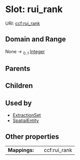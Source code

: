 
# Slot: rui_rank




URI: [ccf:rui_rank](http://purl.org/ccf/rui_rank)


## Domain and Range

None &#8594;  <sub>0..1</sub> [Integer](types/Integer.md)

## Parents


## Children


## Used by

 * [ExtractionSet](ExtractionSet.md)
 * [SpatialEntity](SpatialEntity.md)

## Other properties

|  |  |  |
| --- | --- | --- |
| **Mappings:** | | ccf:rui_rank |

